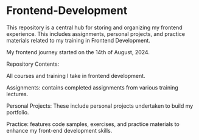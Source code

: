 # Frontend-Development
This repository is a central hub for storing and organizing my frontend experience. This includes assignments, personal projects, and practice materials related to my training in Frontend Development.

My frontend journey started on the 14th of August, 2024.

Repository Contents:

All courses and training I take in frontend development.

Assignments: contains completed assignments from various training lectures.

Personal Projects: These include personal projects undertaken to build my portfolio.

Practice: features code samples, exercises, and practice materials to enhance my front-end development skills.
